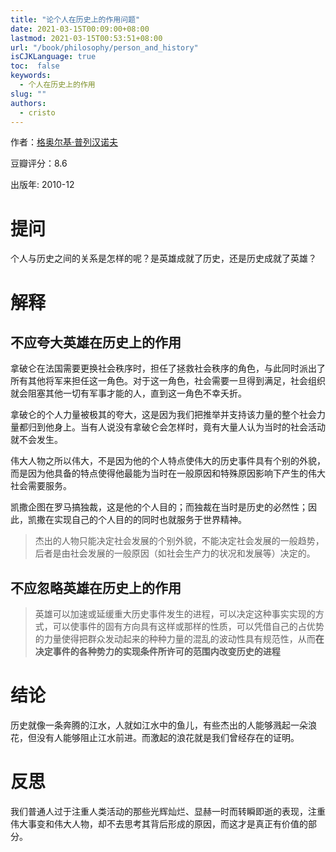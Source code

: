 ```yaml
---
title: "论个人在历史上的作用问题"
date: 2021-03-15T00:09:00+08:00
lastmod: 2021-03-15T00:53:51+08:00
url: "/book/philosophy/person_and_history"
isCJKLanguage: true
toc:  false
keywords:
  - 个人在历史上的作用
slug: ""
authors:
  - cristo
---
```


作者：[格奥尔基·普列汉诺夫](https://book.douban.com/author/4608674/)

豆瓣评分：8.6

出版年: 2010-12

# 提问

个人与历史之间的关系是怎样的呢？是英雄成就了历史，还是历史成就了英雄？

# 解释

## 不应夸大英雄在历史上的作用

拿破仑在法国需要更换社会秩序时，担任了拯救社会秩序的角色，与此同时派出了所有其他将军来担任这一角色。对于这一角色，社会需要一旦得到满足，社会组织就会阻塞其他一切有军事才能的人，直到这一角色不幸夭折。

拿破仑的个人力量被极其的夸大，这是因为我们把推举并支持该力量的整个社会力量都归到他身上。当有人说没有拿破仑会怎样时，竟有大量人认为当时的社会活动就不会发生。

伟大人物之所以伟大，不是因为他的个人特点使伟大的历史事件具有个别的外貌，而是因为他具备的特点使得他最能为当时在一般原因和特殊原因影响下产生的伟大社会需要服务。

凯撒企图在罗马搞独裁，这是他的个人目的；而独裁在当时是历史的必然性；因此，凯撒在实现自己的个人目的的同时也就服务于世界精神。

> 杰出的人物只能决定社会发展的个别外貌，不能决定社会发展的一般趋势，后者是由社会发展的一般原因（如社会生产力的状况和发展等）决定的。

## 不应忽略英雄在历史上的作用

> 英雄可以加速或延缓重大历史事件发生的进程，可以决定这种事实实现的方式，可以使事件的固有方向具有这样或那样的性质，可以凭借自己的占优势的力量使得把群众发动起来的种种力量的混乱的波动性具有规范性，从而**在决定事件的各种势力的实现条件所许可的范围内改变历史的进程**



# 结论

历史就像一条奔腾的江水，人就如江水中的鱼儿，有些杰出的人能够溅起一朵浪花，但没有人能够阻止江水前进。而激起的浪花就是我们曾经存在的证明。

# 反思

我们普通人过于注重人类活动的那些光辉灿烂、显赫一时而转瞬即逝的表现，注重伟大事变和伟大人物，却不去思考其背后形成的原因，而这才是真正有价值的部分。